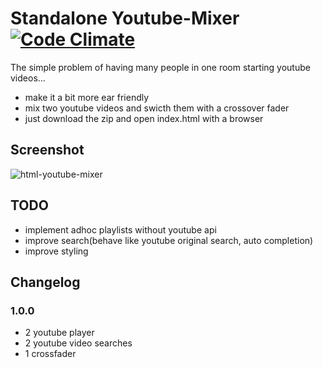 # Standalone Youtube-Mixer [![Code Climate](https://codeclimate.com/github/monotom/html-youtube-mixer.png)](https://codeclimate.com/github/monotom/html-youtube-mixer) #


The simple problem of having many people in one room starting youtube videos...


  * make it a bit more ear friendly
  * mix two youtube videos and swicth them with a crossover fader
  * just download the zip and open index.html with a browser


## Screenshot ##

![html-youtube-mixer](https://raw.github.com/monotom/html-youtube-mixer/master/img/screenshot.jpg)


## TODO ##
  * implement adhoc playlists without youtube api
  * improve search(behave like youtube original search, auto completion)
  * improve styling



## Changelog ##
### 1.0.0 ###
  * 2 youtube player
  * 2 youtube video searches
  * 1 crossfader
